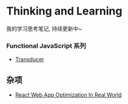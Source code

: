 # Thinking and Learning
我的学习思考笔记, 持续更新中~

### Functional JavaScript 系列
* [Transducer](https://github.com/HuQingyang/Think/tree/master/tranceducer)

## 杂项
* [React Web App Optimization In Real World](https://github.com/HuQingyang/Think/tree/master/react-optiomize)
